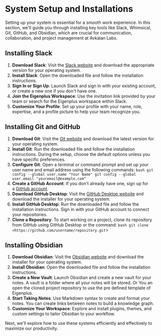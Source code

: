 # **System Setup and Installations**

Setting up your system is essential for a smooth work experience. In this section, we'll guide you through installing key tools like Slack, Whimsical, Git, GitHub, and Obsidian, which are crucial for communication, collaboration, and project management at Avkalan Labs.

## **Installing Slack**

1. **Download Slack**: Visit the [Slack website](https://slack.com/downloads) and download the appropriate version for your operating system.
2. **Install Slack**: Open the downloaded file and follow the installation instructions.
3. **Sign In or Sign Up**: Launch Slack and sign in with your existing account, or create a new one if you don't have one.
4. **Join the Eigenplus Workspace**: Use the invitation link provided by your team or search for the Eigenplus workspace within Slack.
5. **Customize Your Profile**: Set up your profile with your name, role, expertise, and a profile picture to help your team recognize you.

## **Installing Git and GitHub**

1. **Download Git**: Visit the [Git website](https://git-scm.com/downloads) and download the latest version for your operating system.
2. **Install Git**: Run the downloaded file and follow the installation instructions. During the setup, choose the default options unless you have specific preferences.
3. **Configure Git**: Open a terminal or command prompt and set up your user name and email address using the following commands: `bash git config --global user.name "Your Name" git config --global user.email "youremail@example.com"`
4. **Create a GitHub Account**: If you don't already have one, sign up for a [GitHub account](https://github.com/).
5. **Download GitHub Desktop**: Visit the [GitHub Desktop website](https://desktop.github.com/) and download the installer for your operating system.
6. **Install GitHub Desktop**: Run the downloaded file and follow the installation instructions. Sign in with your GitHub account to connect your repositories.
7. **Clone a Repository**: To start working on a project, clone its repository from GitHub using GitHub Desktop or the command: `bash git clone <https://github.com/username/repository.git`>

## **Installing Obsidian**

1. **Download Obsidian**: Visit the [Obsidian website](https://obsidian.md/download) and download the installer for your operating system.
2. **Install Obsidian**: Open the downloaded file and follow the installation instructions.
3. **Create a New Vault**: Launch Obsidian and create a new vault for your notes. A vault is a folder where all your notes will be stored. Or You an open the cloned project repository to use the pre defined template of Eigenplus.
4. **Start Taking Notes**: Use Markdown syntax to create and format your notes. You can create links between notes to build a knowledge graph.
5. **Customize Your Workspace**: Explore and install plugins, themes, and custom settings to tailor Obsidian to your workflow.

Next, we'll explore how to use these systems efficiently and effectively to maximize our productivity.